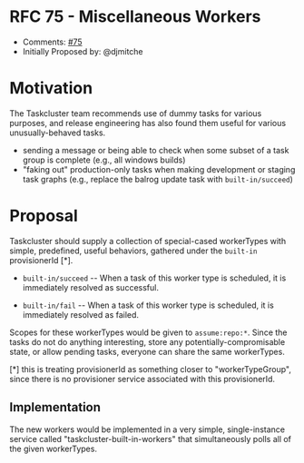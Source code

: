 # RFC 75 - Miscellaneous Workers
* Comments: [#75](https://api.github.com/repos/taskcluster/taskcluster-rfcs/issues/75)
* Initially Proposed by: @djmitche


# Motivation

The Taskcluster team recommends use of dummy tasks for various purposes, and release engineering has also found them useful for various unusually-behaved tasks.

 * sending a message or being able to check when some subset of a task group is complete (e.g., all windows builds)
 * "faking out" production-only tasks when making development or staging task graphs (e.g., replace the balrog update task with `built-in/succeed`)

# Proposal

Taskcluster should supply a collection of special-cased workerTypes with
simple, predefined, useful behaviors, gathered under the `built-in` provisionerId [*].

* `built-in/succeed` -- When a task of this worker type is scheduled, it is
  immediately resolved as successful.

* `built-in/fail` -- When a task of this worker type is scheduled, it is
  immediately resolved as failed.

Scopes for these workerTypes would be given to `assume:repo:*`.  Since the tasks do not do anything interesting, store any potentially-compromisable state, or allow pending tasks, everyone can share the same workerTypes.

[*] this is treating provisionerId as something closer to "workerTypeGroup", since there is no provisioner service associated with this provisionerId.

## Implementation

The new workers would be implemented in a very simple, single-instance service called "taskcluster-built-in-workers" that simultaneously polls all of the given workerTypes.